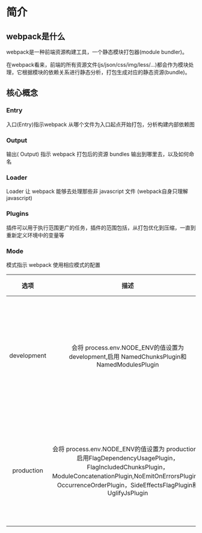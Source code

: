 # 简介



## webpack是什么

webpack是一种前端资源构建工具，一个静态模块打包器(module bundler)。

在webpack看来，前端的所有资源文件(js/json/css/img/less/...)都会作为模块处理，它根据模块的依赖关系进行静态分析，打包生成对应的静态资源(bundle)。



## 核心概念

### Entry

入口(Entry)指示webpack 从哪个文件为入口起点开始打包，分析构建内部依赖图

### Output

输出( Output) 指示 webpack 打包后的资源 bundles 输出到哪里去，以及如何命名

### Loader

Loader 让 webpack 能够去处理那些非 javascript 文件 (webpack自身只理解javascript)

### Plugins

插件可以用于执行范围更广的任务，插件的范围包括，从打包优化到压缩，一直到重新定义环境中的变量等

### Mode 

模式指示 webpack 使用相应模式的配置

|    选项     |                             描述                             |            特点            |
| :---------: | :----------------------------------------------------------: | :------------------------: |
| development | 会将 process.env.NODE_ENV的值设置为 development,启用 NamedChunksPlugin和NamedModulesPlugin | 能让本地代码调试运行的环境 |
| production  | 会将 process.env.NODE_ENV的值设置为 production，启用FlagDependencyUsagePlugin，FlagIncludedChunksPlugin，ModuleConcatenationPlugin,NoEmitOnErrorsPlugin，OccurrenceOrderPlugin，SideEffectsFlagPlugin和UglifyJsPlugin |  能让代码优化上线运行环境  |



